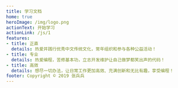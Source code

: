 ```yaml
---
title: 学习文档
home: true
heroImage: /img/logo.png
actionText: 开始学习
actionLink: /js/1
features:
- title: 正直
  details: 热爱并践行优秀中文传统文化，常年组织和参与各种公益活动！
- title: 专业
  details: 热爱编程，苦修基本功，立志开发维护让自己做梦都笑出声的代码！
- title: 高效
  details: 想尽一切办法，让日常工作更加高效、充满创新和无比有趣，享受编程！
footer: Copyright © 2019 张兵兵
---
```



